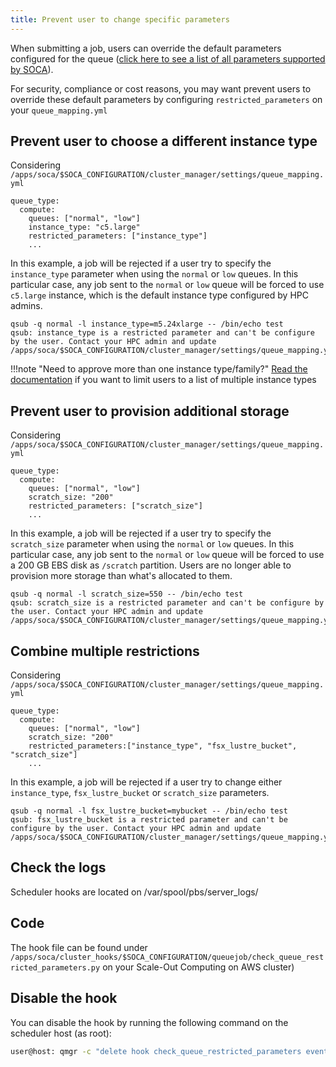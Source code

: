 ```yaml
---
title: Prevent user to change specific parameters
---
```


When submitting a job, users can override the default parameters configured for the queue ([click here to see a list of all parameters supported by SOCA](../../tutorials/integration-ec2-job-parameters/)).
 
 For security, compliance or cost reasons, you may want prevent users to override these default parameters by configuring `restricted_parameters` on your `queue_mapping.yml`

## Prevent user to choose a different instance type

Considering `/apps/soca/$SOCA_CONFIGURATION/cluster_manager/settings/queue_mapping.yml`

```hl_lines="5"
queue_type:
  compute:
    queues: ["normal", "low"]
    instance_type: "c5.large"
    restricted_parameters: ["instance_type"]
    ...
```

In this example, a job will be rejected if a user try to specify the `instance_type` parameter when using the `normal` or `low` queues. In this particular case, any job sent to the `normal` or `low` queue will be forced to use `c5.large` instance, which is the default instance type configured by HPC admins. 

~~~console
qsub -q normal -l instance_type=m5.24xlarge -- /bin/echo test
qsub: instance_type is a restricted parameter and can't be configure by the user. Contact your HPC admin and update /apps/soca/$SOCA_CONFIGURATION/cluster_manager/settings/queue_mapping.yml
~~~

!!!note "Need to approve more than one instance type/family?"
    [Read the documentation](../../security/manage-queue-instance-types/) if you want to limit users to a list of multiple instance types

## Prevent user to provision additional storage

Considering `/apps/soca/$SOCA_CONFIGURATION/cluster_manager/settings/queue_mapping.yml`

```hl_lines="5 9"
queue_type:
  compute:
    queues: ["normal", "low"]
    scratch_size: "200"
    restricted_parameters: ["scratch_size"]
    ... 
```
In this example, a job will be rejected if a user try to specify the `scratch_size` parameter when using the `normal` or `low` queues. In this particular case, any job sent to the `normal` or `low` queue will be forced to use a 200 GB EBS disk as `/scratch` partition. Users are no longer able to provision more storage than what's allocated to them.

~~~console
qsub -q normal -l scratch_size=550 -- /bin/echo test
qsub: scratch_size is a restricted parameter and can't be configure by the user. Contact your HPC admin and update /apps/soca/$SOCA_CONFIGURATION/cluster_manager/settings/queue_mapping.yml
~~~


## Combine multiple restrictions

Considering `/apps/soca/$SOCA_CONFIGURATION/cluster_manager/settings/queue_mapping.yml`

```hl_lines="5"
queue_type:
  compute:
    queues: ["normal", "low"]
    scratch_size: "200"
    restricted_parameters:["instance_type", "fsx_lustre_bucket", "scratch_size"]
    ...
```

In this example, a job will be rejected if a user try to change either `instance_type`, `fsx_lustre_bucket` or `scratch_size` parameters.

~~~console
qsub -q normal -l fsx_lustre_bucket=mybucket -- /bin/echo test
qsub: fsx_lustre_bucket is a restricted parameter and can't be configure by the user. Contact your HPC admin and update /apps/soca/$SOCA_CONFIGURATION/cluster_manager/settings/queue_mapping.yml
~~~

## Check the logs
Scheduler hooks are located on /var/spool/pbs/server_logs/

## Code
The hook file can be found under `/apps/soca/cluster_hooks/$SOCA_CONFIGURATION/queuejob/check_queue_restricted_parameters.py` on your Scale-Out Computing on AWS cluster)

## Disable the hook
You can disable the hook by running the following command on the scheduler host (as root):

~~~bash
user@host: qmgr -c "delete hook check_queue_restricted_parameters event=queuejob"
~~~